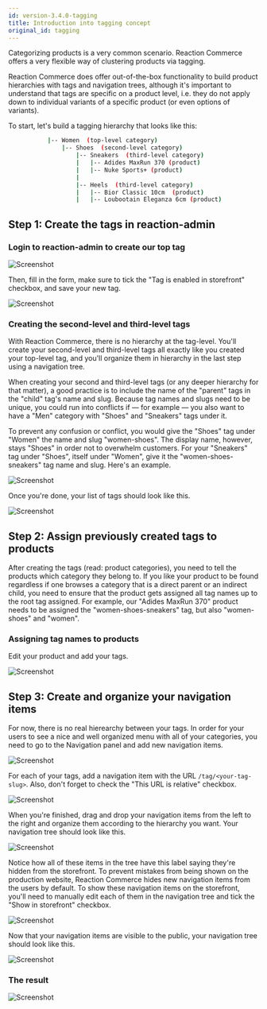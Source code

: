 ```yaml
---
id: version-3.4.0-tagging
title: Introduction into tagging concept
original_id: tagging
---
```

    
Categorizing products is a very common scenario. Reaction Commerce offers a very flexible way of clustering products via tagging.

Reaction Commerce does offer out-of-the-box functionality to build product hierarchies with tags and navigation trees, although it's important to understand that tags are specific on a product level, i.e. they do not apply down to individual variants of a specific product (or even options of variants).

To start, let's build a tagging hierarchy that looks like this:

```sh
           |-- Women  (top-level category)
               |-- Shoes  (second-level category)
                   |-- Sneakers  (third-level category)
                   |   |-- Adides MaxRun 370 (product)
                   |   |-- Nuke Sports+ (product)
                   |
                   |-- Heels  (third-level category)
                   |   |-- Bior Classic 10cm  (product)
                   |   |-- Loubootain Eleganza 6cm (product)
```

## Step 1: Create the tags in reaction-admin

### Login to reaction-admin to create our top tag

![Screenshot](/assets/reaction-admin-tagging-step-1.png)

Then, fill in the form, make sure to tick the "Tag is enabled in storefront" checkbox, and save your new tag.

![Screenshot](/assets/reaction-admin-tagging-step-1-2.png)

### Creating the second-level and third-level tags

With Reaction Commerce, there is no hierarchy at the tag-level. You'll create your second-level and third-level tags all exactly like you created your top-level tag, and you'll organize them in hierarchy in the last step using a navigation tree.

When creating your second and third-level tags (or any deeper hierarchy for that matter), a good practice is to include the name of the "parent" tags in the "child" tag's name and slug. Because tag names and slugs need to be unique, you could run into conflicts if — for example — you also want to have a "Men" category with "Shoes" and "Sneakers" tags under it.

To prevent any confusion or conflict, you would give the "Shoes" tag under "Women" the name and slug "women-shoes". The display name, however, stays "Shoes" in order not to overwhelm customers. For your "Sneakers" tag under "Shoes", itself under "Women", give it the "women-shoes-sneakers" tag name and slug. Here's an example.

![Screenshot](/assets/reaction-admin-tagging-step-2.png)

Once you're done, your list of tags should look like this.

![Screenshot](/assets/reaction-admin-tagging-step-2-2.png)

## Step 2: Assign previously created tags to products

After creating the tags (read: product categories), you need to tell the products which category they belong to. If you like your product to be found regardless if one browses a category that is a direct parent or an indirect child, you need to ensure that the product gets assigned all tag names up to the root tag assigned. For example, our "Adides MaxRun 370" product needs to be assigned the "women-shoes-sneakers" tag, but also "women-shoes" and "women".

### Assigning tag names to products

Edit your product and add your tags.

![Screenshot](/assets/reaction-admin-tagging-step-3.png)

## Step 3: Create and organize your navigation items 

For now, there is no real hierearchy between your tags. In order for your users to see a nice and well organized menu with all of your categories, you need to go to the Navigation panel and add new navigation items.

![Screenshot](/assets/reaction-admin-tagging-step-4.png)

For each of your tags, add a navigation item with the URL `/tag/<your-tag-slug>`. Also, don't forget to check the "This URL is relative" checkbox.

![Screenshot](/assets/reaction-admin-tagging-step-4-2.png)

When you're finished, drag and drop your navigation items from the left to the right and organize them according to the hierarchy you want. Your navigation tree should look like this.

![Screenshot](/assets/reaction-admin-tagging-step-4-3.png)

Notice how all of these items in the tree have this label saying they're hidden from the storefront. To prevent mistakes from being shown on the production website, Reaction Commerce hides new navigation items from the users by default. To show these navigation items on the storefront, you'll need to manually edit each of them in the navigation tree and tick the "Show in storefront" checkbox.

![Screenshot](/assets/reaction-admin-tagging-step-4-4.png)

Now that your navigation items are visible to the public, your navigation tree should look like this.

![Screenshot](/assets/reaction-admin-tagging-step-4-5.png)

### The result

![Screenshot](/assets/reaction-admin-tagging-step-5.png)
